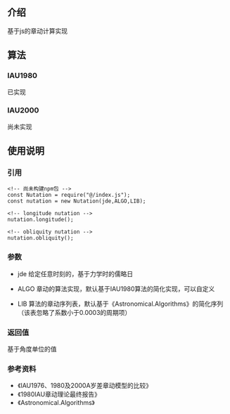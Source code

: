 <!--
 * @Description: 
 * @Version: 1.0.0
 * @Author: lax
 * @Date: 2022-02-26 14:15:25
 * @LastEditors: lax
 * @LastEditTime: 2022-08-08 10:38:15
 * @FilePath: \nutation.js\readme.md
-->

## 介绍
基于js的章动计算实现

## 算法

### IAU1980
已实现

### IAU2000
尚未实现

## 使用说明

### 引用

```
<!-- 尚未构建npm包 -->
const Nutation = require("@/index.js");
const nutation = new Nutation(jde,ALGO,LIB);
```

```
<!-- longitude nutation -->
nutation.longitude();
```

```
<!-- obliquity nutation -->
nutation.obliquity();
```
### 参数

* jde 
给定任意时刻的，基于力学时的儒略日

* ALGO
章动的算法实现，默认基于IAU1980算法的简化实现，可以自定义

* LIB
算法的章动序列表，默认基于《Astronomical.Algorithms》的简化序列（该表忽略了系数小于0.0003的周期项）

### 返回值
基于角度单位的值


### 参考资料

* 《IAU1976、1980及2000A岁差章动模型的比较》
* 《1980IAU章动理论最终报告》
* 《Astronomical.Algorithms》
